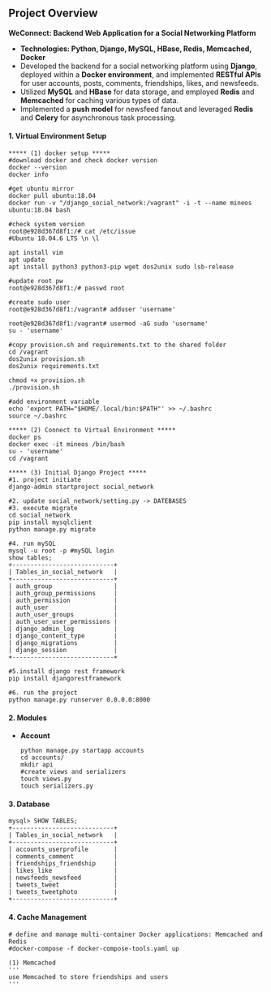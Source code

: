 ## Project Overview

**WeConnect: Backend Web Application for a Social Networking Platform**
+ **Technologies: Python, Django, MySQL, HBase, Redis, Memcached, Docker**
+ Developed the backend for a social networking platform using **Django**, deployed within a **Docker environment**, and implemented **RESTful APIs** for user accounts, posts, comments, friendships, likes, and newsfeeds.
+ Utilized **MySQL** and **HBase** for data storage, and employed **Redis** and **Memcached** for caching various types of data.
+ Implemented a **push model** for newsfeed fanout and leveraged **Redis** and **Celery** for asynchronous task processing.

#### 1. Virtual Environment Setup
```
***** (1) docker setup *****
#download docker and check docker version
docker --version
docker info

#get ubuntu mirror
docker pull ubuntu:18.04
docker run -v "/django_social_network:/vagrant" -i -t --name mineos ubuntu:18.04 bash

#check system version
root@e928d367d8f1:/# cat /etc/issue
#Ubuntu 18.04.6 LTS \n \l

apt install vim
apt update
apt install python3 python3-pip wget dos2unix sudo lsb-release

#update root pw
root@e928d367d8f1:/# passwd root

#create sudo user
root@e928d367d8f1:/vagrant# adduser 'username'

root@e928d367d8f1:/vagrant# usermod -aG sudo 'username'
su - 'username'

#copy provision.sh and requirements.txt to the shared folder
cd /vagrant
dos2unix provision.sh
dos2unix requirements.txt

chmod +x provision.sh
./provision.sh

#add environment variable
echo 'export PATH="$HOME/.local/bin:$PATH"' >> ~/.bashrc
source ~/.bashrc

***** (2) Connect to Virtual Environment *****
docker ps
docker exec -it mineos /bin/bash
su - 'username'
cd /vagrant

***** (3) Initial Django Project *****
#1. project initiate
django-admin startproject social_network

#2. update social_network/setting.py -> DATEBASES
#3. execute migrate
cd social_network
pip install mysqlclient
python manage.py migrate

#4. run mySQL
mysql -u root -p #mySQL login
show tables;
+----------------------------+
| Tables_in_social_network   |
+----------------------------+
| auth_group                 |
| auth_group_permissions     |
| auth_permission            |
| auth_user                  |
| auth_user_groups           |
| auth_user_user_permissions |
| django_admin_log           |
| django_content_type        |
| django_migrations          |
| django_session             |
+----------------------------+

#5.install django rest framework
pip install djangorestframework

#6. run the project
python manage.py runserver 0.0.0.0:8000
```
#### 2. Modules
  + **Account**
    ```
    python manage.py startapp accounts
    cd accounts/
    mkdir api
    #create views and serializers
    touch views.py
    touch serializers.py
    
    ```
#### 3. Database
  ```
mysql> SHOW TABLES;
+----------------------------+
| Tables_in_social_network   |
+----------------------------+
| accounts_userprofile       |
| comments_comment           | 
| friendships_friendship     |
| likes_like                 |
| newsfeeds_newsfeed         |
| tweets_tweet               |
| tweets_tweetphoto          |
+----------------------------+
  ```
#### 4. Cache Management
```
# define and manage multi-container Docker applications: Memcached and Redis
#docker-compose -f docker-compose-tools.yaml up

(1) Memcached
'''
use Memcached to store friendships and users
'''

```
